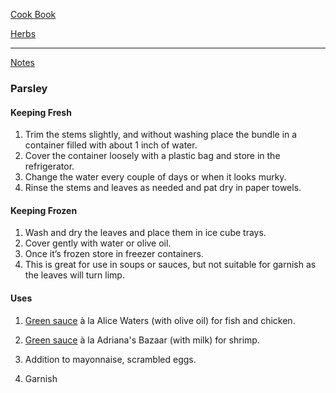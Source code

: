 [Cook Book](https://github.com/vmsmith/CookBook/blob/master/README.md)  

[Herbs](https://github.com/vmsmith/CookBook/blob/master/herbs_fresh.md)  

-----  

[Notes](https://github.com/vmsmith/CookBook/blob/master/notes.md)  

### Parsley  

#### Keeping Fresh  

1. Trim the stems slightly, and without washing place the bundle in a container filled with about 1 inch of water.  
2. Cover the container loosely with a plastic bag and store in the refrigerator.  
3. Change the water every couple of days or when it looks murky.  
4. Rinse the stems and leaves as needed and pat dry in paper towels.

#### Keeping Frozen  

1. Wash and dry the leaves and place them in ice cube trays.  
2. Cover gently with water or olive oil.  
3. Once it’s frozen store in freezer containers.  
4. This is great for use in soups or sauces, but not suitable for garnish as the leaves will turn limp.  

#### Uses  

1. [Green sauce](https://github.com/vmsmith/CookBook/blob/master/sauce_green_oliveoil.md) à la Alice Waters (with olive oil) for fish and chicken.  

2. [Green sauce](https://github.com/vmsmith/CookBook/blob/master/sauce_green_milk.md) à la Adriana's Bazaar (with milk) for shrimp.

3. Addition to mayonnaise, scrambled eggs.

4. Garnish

